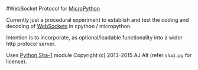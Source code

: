 #WebSocket Protocol for [MicroPython](http://www.micropython.org)

Currently just a procedural experiment to establish and test the coding
and decoding of [WebSockets](https://tools.ietf.org/html/rfc6455) in
cpython / micropython.

Intention is to incorporate, as optional/loadable functionality into a wider 
http protocol server. 

Uses [Python Sha-1](https://github.com/ajalt/python-sha1) module 
Copyright (c) 2013-2015 AJ Alt (refer `sha1.py` for license). 
